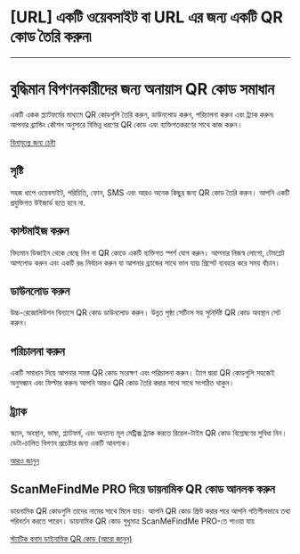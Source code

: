 <h1>[URL] একটি ওয়েবসাইট বা URL এর জন্য একটি QR কোড তৈরি করুন৷</h1>

----------

<h1>বুদ্ধিমান বিপণনকারীদের জন্য অনায়াস QR কোড সমাধান</h1>

<p>একটি একক প্ল্যাটফর্মের মাধ্যমে QR কোডগুলি তৈরি করুন, ডাউনলোড করুন, পরিচালনা করুন এবং ট্র্যাক করুন৷ আপনার ব্র্যান্ডিং কৌশল অনুসারে বিভিন্ন ধরণের QR কোড এবং ব্যক্তিগতকরণের সাথে কাজ করুন।</p>

<p><a href="#pro">বিনামূল্যে জন্য চেষ্টা</a></p>

<h2>সৃষ্টি</h2>

<p>সহজ ধাপে ওয়েবসাইট, পরিচিতি, ফোন, SMS এবং আরও অনেক কিছুর জন্য QR কোড তৈরি করুন। আপনি একটি প্রযুক্তিগত উইজার্ড হতে হবে না.</p>

<h2>কাস্টমাইজ করুন</h2>

<p>বিদ্যমান ডিজাইন থেকে বেছে নিন বা QR কোডে একটি ব্যক্তিগত স্পর্শ যোগ করুন। আপনার নিজস্ব লোগো, টেমপ্লেট আপলোড করুন এবং একটি রঙ নির্বাচন করুন যা আপনার ব্র্যান্ডের সাথে ভাল যায়৷ প্রিসেট ব্যবহার করে সময় বাঁচান।</p>

<h2>ডাউনলোড করুন</h2>

<p>উচ্চ-রেজোলিউশন বিন্যাসে QR কোড ডাউনলোড করুন। উন্নত পৃষ্ঠা সেটিংস সহ সুনির্দিষ্ট QR কোড অবস্থান সেট করুন।</p>

<h2>পরিচালনা করুন</h2>

<p>একটি সমাধান দিয়ে আপনার সমস্ত QR কোড সংরক্ষণ এবং পরিচালনা করুন। ট্যাগ দ্বারা QR কোডগুলি সহজেই অনুসন্ধান এবং ফিল্টার করুন৷ আপনি আরও QR কোড তৈরি করার সাথে সাথে সংগঠিত থাকুন।</p>

<h2>ট্র্যাক</h2>

<p>স্ক্যান, অবস্থান, ভাষা, প্ল্যাটফর্ম, এবং অন্যান্য মূল মেট্রিক্স ট্র্যাক করতে রিয়েল-টাইম QR কোড বিশ্লেষণের সুবিধা নিন। ডেটা-চালিত বিপণন প্রচেষ্টার জন্য একটি আবশ্যক।</p>

<p><a href="#article:about_statistics">আরও জানুন</a></p>

<h2>ScanMeFindMe PRO দিয়ে ডায়নামিক QR কোড আনলক করুন</h2>

<p>ডায়নামিক QR কোডগুলি তাদের নামের সাথে মিলে যায়। আপনি QR কোড প্রিন্ট করার পরে আপনি গতিশীলভাবে তথ্য পরিবর্তন করতে পারেন। ডায়নামিক QR কোড শুধুমাত্র ScanMeFindMe PRO-তে পাওয়া যায়</p>

<p><a href="#article:about_static">স্ট্যাটিক বনাম ডাইনামিক QR কোড (আরো জানুন)</a></p>
